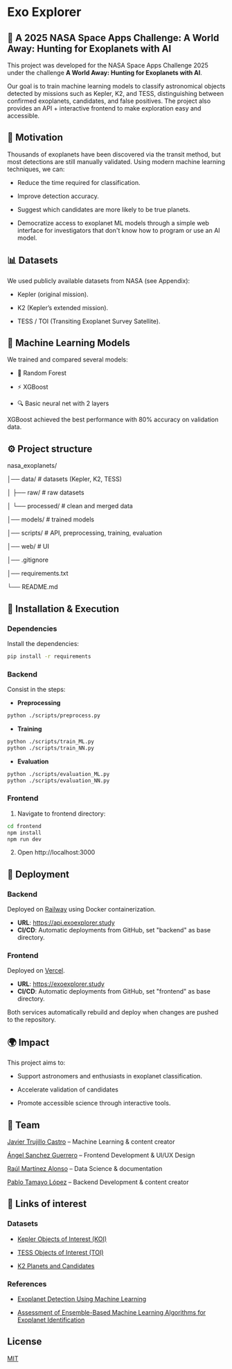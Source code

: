 
# Exo Explorer

## 🌌 A 2025 NASA Space Apps Challenge: **A World Away: Hunting for Exoplanets with AI**

This project was developed for the NASA Space Apps Challenge 2025 under the challenge **A World Away: Hunting for Exoplanets with AI**.

Our goal is to train machine learning models to classify astronomical objects detected by missions such as Kepler, K2, and TESS, distinguishing between confirmed exoplanets, candidates, and false positives. The project also provides an API + interactive frontend to make exploration easy and accessible.

## 🚀 Motivation
Thousands of exoplanets have been discovered via the transit method, but most detections are still manually validated. Using modern machine learning techniques, we can:

- Reduce the time required for classification.

- Improve detection accuracy.

- Suggest which candidates are more likely to be true planets.

- Democratize access to exoplanet ML models through a simple web interface for investigators that don't know how to program or use an AI model.

## 📊​ Datasets

We used publicly available datasets from NASA (see Appendix):

- Kepler (original mission).

- K2 (Kepler’s extended mission).

- TESS / TOI (Transiting Exoplanet Survey Satellite).


## 🧠 Machine Learning Models

We trained and compared several models:

- 🌲 Random Forest

- ⚡ XGBoost

- 🔍 Basic neural net with 2 layers

XGBoost achieved the best performance with 80% accuracy on validation data.

## ⚙️ Project structure

nasa_exoplanets/

│── data/                 # datasets (Kepler, K2, TESS)

│   ├── raw/              # raw datasets

│   └── processed/        # clean and merged data

│── models/               # trained models

│── scripts/              # API, preprocessing, training, evaluation

│── web/                  # UI

│── .gitignore

│── requirements.txt    

└── README.md             

## 🔧 Installation & Execution

### Dependencies
Install the dependencies:

``` bash
pip install -r requirements
```
### Backend
Consist in the steps: 
- **Preprocessing**
``` bash
python ./scripts/preprocess.py
```

- **Training**
``` bash
python ./scripts/train_ML.py
python ./scripts/train_NN.py
```

- **Evaluation**
``` bash
python ./scripts/evaluation_ML.py
python ./scripts/evaluation_NN.py
```
### Frontend
1. Navigate to frontend directory:
``` bash
cd frontend
npm install
npm run dev
```

2. Open http://localhost:3000

## 🚀 Deployment

### Backend
Deployed on [Railway](https://railway.app) using Docker containerization.
- **URL**: https://api.exoexplorer.study
- **CI/CD**: Automatic deployments from GitHub, set "backend" as base directory. 

### Frontend
Deployed on [Vercel](https://vercel.com).
- **URL**: https://exoexplorer.study
- **CI/CD**: Automatic deployments from GitHub, set "frontend" as base directory. 

Both services automatically rebuild and deploy when changes are pushed to the repository.

## 🌍 Impact

This project aims to:

- Support astronomers and enthusiasts in exoplanet classification.

- Accelerate validation of candidates

- Promote accessible science through interactive tools.

## 👥 Team

[Javier Trujillo Castro](https://github.com/javitrucas) – Machine Learning & content creator

[Ángel Sanchez Guerrero](https://github.com/Angeloyo) – Frontend Development & UI/UX Design

[Raúl Martínez Alonso](https://github.com/raulmart03) – Data Science & documentation

[Pablo Tamayo López](https://github.com/pablotl0) – Backend Development & content creator







## 🔗​ Links of interest

### Datasets
- [Kepler Objects of Interest (KOI)](https://exoplanetarchive.ipac.caltech.edu/cgi-bin/TblView/nph-tblView?app=ExoTbls&config=cumulative)

- [TESS Objects of Interest (TOI)](https://exoplanetarchive.ipac.caltech.edu/cgi-bin/TblView/nph-tblView?app=ExoTbls&config=TOI)

- [K2 Planets and Candidates](https://exoplanetarchive.ipac.caltech.edu/cgi-bin/TblView/nph-tblView?app=ExoTbls&config=k2pandc)


### References

- [Exoplanet Detection Using Machine Learning](https://academic.oup.com/mnras/article/513/4/5505/6472249?login=false)

- [Assessment of Ensemble-Based Machine Learning Algorithms for Exoplanet Identification](https://www.mdpi.com/2079-9292/13/19/3950)
## License

[MIT](https://choosealicense.com/licenses/mit/)

